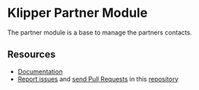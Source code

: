 Klipper Partner Module
======================

The partner module is a base to manage the partners contacts.


Resources
---------

- [Documentation](https://doc.klipper.dev/modules/partner-bundle)
- [Report issues](https://github.com/klipperdev/module-partner-bundle/issues)
  and [send Pull Requests](https://github.com/klipperdev/module-partner-bundle/pulls)
  in this [repository](https://github.com/klipperdev/module-partner-bundle)
